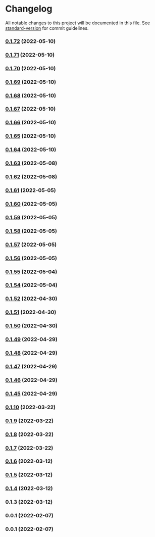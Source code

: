 # Changelog

All notable changes to this project will be documented in this file. See [standard-version](https://github.com/conventional-changelog/standard-version) for commit guidelines.

### [0.1.72](https://github.com/srclaunch/dx/compare/v0.1.71...v0.1.72) (2022-05-10)

### [0.1.71](https://github.com/srclaunch/dx/compare/v0.1.70...v0.1.71) (2022-05-10)

### [0.1.70](https://github.com/srclaunch/dx/compare/v0.1.69...v0.1.70) (2022-05-10)

### [0.1.69](https://github.com/srclaunch/dx/compare/v0.1.68...v0.1.69) (2022-05-10)

### [0.1.68](https://github.com/srclaunch/dx/compare/v0.1.67...v0.1.68) (2022-05-10)

### [0.1.67](https://github.com/srclaunch/dx/compare/v0.1.66...v0.1.67) (2022-05-10)

### [0.1.66](https://github.com/srclaunch/dx/compare/v0.1.65...v0.1.66) (2022-05-10)

### [0.1.65](https://github.com/srclaunch/dx/compare/v0.1.64...v0.1.65) (2022-05-10)

### [0.1.64](https://github.com/srclaunch/dx/compare/v0.1.63...v0.1.64) (2022-05-10)

### [0.1.63](https://github.com/srclaunch/dx/compare/v0.1.62...v0.1.63) (2022-05-08)

### [0.1.62](https://github.com/srclaunch/dx/compare/v0.1.61...v0.1.62) (2022-05-08)

### [0.1.61](https://github.com/srclaunch/dx/compare/v0.1.60...v0.1.61) (2022-05-05)

### [0.1.60](https://github.com/srclaunch/dx/compare/v0.1.59...v0.1.60) (2022-05-05)

### [0.1.59](https://github.com/srclaunch/dx/compare/v0.1.58...v0.1.59) (2022-05-05)

### [0.1.58](https://github.com/srclaunch/dx/compare/v0.1.57...v0.1.58) (2022-05-05)

### [0.1.57](https://github.com/srclaunch/dx/compare/v0.1.56...v0.1.57) (2022-05-05)

### [0.1.56](https://github.com/srclaunch/dx/compare/v0.1.55...v0.1.56) (2022-05-05)

### [0.1.55](https://github.com/srclaunch/dx/compare/v0.1.54...v0.1.55) (2022-05-04)

### [0.1.54](https://github.com/srclaunch/dx/compare/v0.1.52...v0.1.54) (2022-05-04)

### [0.1.52](https://github.com/srclaunch/dx/compare/v0.1.51...v0.1.52) (2022-04-30)

### [0.1.51](https://github.com/srclaunch/dx/compare/v0.1.50...v0.1.51) (2022-04-30)

### [0.1.50](https://github.com/srclaunch/dx/compare/v0.1.49...v0.1.50) (2022-04-30)

### [0.1.49](https://github.com/srclaunch/dx/compare/v0.1.48...v0.1.49) (2022-04-29)

### [0.1.48](https://github.com/srclaunch/dx/compare/v0.1.47...v0.1.48) (2022-04-29)

### [0.1.47](https://github.com/srclaunch/dx/compare/v0.1.46...v0.1.47) (2022-04-29)

### [0.1.46](https://github.com/srclaunch/dx/compare/v0.1.45...v0.1.46) (2022-04-29)

### [0.1.45](https://github.com/srclaunch/dx/compare/v0.1.10...v0.1.45) (2022-04-29)

### [0.1.10](https://github.com/srclaunch/dx/compare/v0.1.9...v0.1.10) (2022-03-22)

### [0.1.9](https://github.com/srclaunch/dx/compare/v0.1.8...v0.1.9) (2022-03-22)

### [0.1.8](https://github.com/srclaunch/dx/compare/v0.1.7...v0.1.8) (2022-03-22)

### [0.1.7](https://github.com/srclaunch/dx/compare/v0.1.6...v0.1.7) (2022-03-22)

### [0.1.6](https://github.com/srclaunch/dx/compare/v0.1.5...v0.1.6) (2022-03-12)

### [0.1.5](https://github.com/srclaunch/dx/compare/v0.1.4...v0.1.5) (2022-03-12)

### [0.1.4](https://github.com/srclaunch/dx/compare/v0.1.3...v0.1.4) (2022-03-12)

### 0.1.3 (2022-03-12)

### 0.0.1 (2022-02-07)

### 0.0.1 (2022-02-07)
